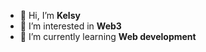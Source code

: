 - 👋 Hi, I’m **Kelsy**
- 👀 I’m interested in **Web3**
- 🌱 I’m currently learning **Web development**

<!---
ThHumvn/ThHumvn is a ✨ special ✨ repository because its `README.md` (this file) appears on your GitHub profile.
You can click the Preview link to take a look at your changes.
--->
